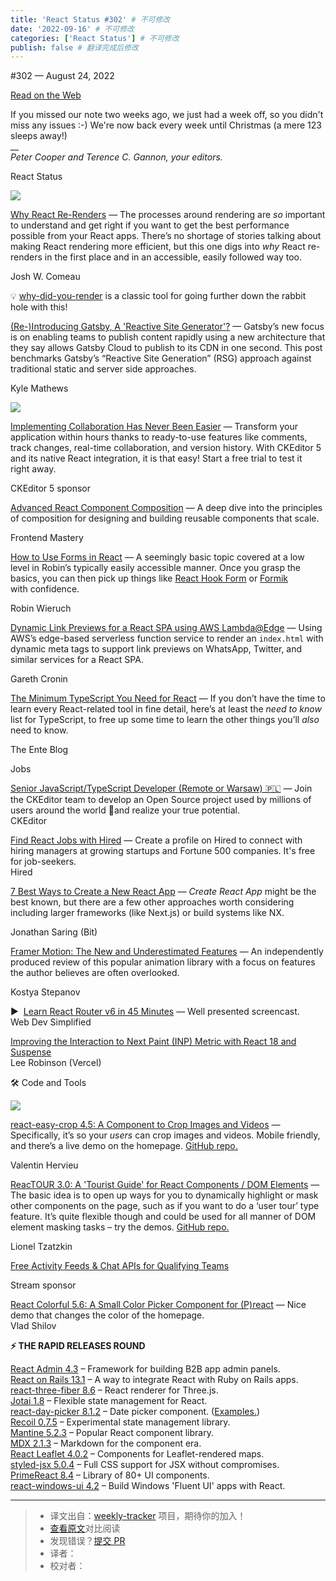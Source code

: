 ```yaml
---
title: 'React Status #302' # 不可修改
date: '2022-09-16' # 不可修改
categories: ['React Status'] # 不可修改
publish: false # 翻译完成后修改
---
```


<!--以上是预览信息，图片一张或限制百字左右，前者优先，全文请使用二级及以下标题-->
<!-- more -->

#​302 — August 24, 2022

[Read on the Web](https://react.statuscode.com/link/127788/web)

If you missed our note two weeks ago, we just had a week off, so you didn't miss any issues :-) We're now back every week until Christmas (a mere 123 sleeps away!)  
\_\_  
_Peter Cooper and Terence C. Gannon, your editors._

React Status

[![](https://res.cloudinary.com/cpress/image/upload/w_1280,e_sharpen:60/fl8m888kg78krishhq09.jpg)](https://react.statuscode.com/link/127789/web)

[Why React Re-Renders](https://react.statuscode.com/link/127789/web "www.joshwcomeau.com") — The processes around rendering are _so_ important to understand and get right if you want to get the best performance possible from your React apps. There’s no shortage of stories talking about making React rendering more efficient, but this one digs into _why_ React re-renders in the first place and in an accessible, easily followed way too.

Josh W. Comeau

💡 [why-did-you-render](https://react.statuscode.com/link/127790/web) is a classic tool for going further down the rabbit hole with this!

[(Re-)Introducing Gatsby, A 'Reactive Site Generator'?](https://react.statuscode.com/link/127791/web "www.gatsbyjs.com") — Gatsby’s new focus is on enabling teams to publish content rapidly using a new architecture that they say allows Gatsby Cloud to publish to its CDN in one second. This post benchmarks Gatsby’s “Reactive Site Generation” (RSG) approach against traditional static and server side approaches.

Kyle Mathews

[![](https://copm.s3.amazonaws.com/32c60d2e.png)](https://react.statuscode.com/link/127792/web)

[Implementing Collaboration Has Never Been Easier](https://react.statuscode.com/link/127792/web "ckeditor.com") — Transform your application within hours thanks to ready-to-use features like comments, track changes, real-time collaboration, and version history. With CKEditor 5 and its native React integration, it is that easy! Start a free trial to test it right away.

CKEditor 5 sponsor

[Advanced React Component Composition](https://react.statuscode.com/link/127793/web "frontendmastery.com") — A deep dive into the principles of composition for designing and building reusable components that scale.

Frontend Mastery

[How to Use Forms in React](https://react.statuscode.com/link/127794/web "www.robinwieruch.de") — A seemingly basic topic covered at a low level in Robin’s typically easily accessible manner. Once you grasp the basics, you can then pick up things like [React Hook Form](https://react.statuscode.com/link/127795/web) or [Formik](https://react.statuscode.com/link/127796/web) with confidence.

Robin Wieruch

[Dynamic Link Previews for a React SPA using AWS Lambda@Edge](https://react.statuscode.com/link/127797/web "cgarethc.medium.com") — Using AWS’s edge-based serverless function service to render an `index.html` with dynamic meta tags to support link previews on WhatsApp, Twitter, and similar services for a React SPA.

Gareth Cronin

[The Minimum TypeScript You Need for React](https://react.statuscode.com/link/127798/web "ente.io") — If you don’t have the time to learn every React-related tool in fine detail, here’s at least the _need to know_ list for TypeScript, to free up some time to learn the other things you’ll _also_ need to know.

The Ente Blog

Jobs

[Senior JavaScript/TypeScript Developer (Remote or Warsaw) 🇵🇱](https://react.statuscode.com/link/127823/web) — Join the CKEditor team to develop an Open Source project used by millions of users around the world 🚀and realize your true potential.  
CKEditor

[Find React Jobs with Hired](https://react.statuscode.com/link/127799/web) — Create a profile on Hired to connect with hiring managers at growing startups and Fortune 500 companies. It's free for job-seekers.  
Hired

[7 Best Ways to Create a New React App](https://react.statuscode.com/link/127800/web "blog.bitsrc.io") — _Create React App_ might be the best known, but there are a few other approaches worth considering including larger frameworks (like Next.js) or build systems like NX.

Jonathan Saring (Bit)

[Framer Motion: The New and Underestimated Features](https://react.statuscode.com/link/127801/web "betterprogramming.pub") — An independently produced review of this popular animation library with a focus on features the author believes are often overlooked.

Kostya Stepanov

▶  [Learn React Router v6 in 45 Minutes](https://react.statuscode.com/link/127802/web) — Well presented screencast.  
Web Dev Simplified

[Improving the Interaction to Next Paint (INP) Metric with React 18 and Suspense](https://react.statuscode.com/link/127822/web)  
Lee Robinson (Vercel)

🛠 Code and Tools

[![](https://res.cloudinary.com/cpress/image/upload/w_1280,e_sharpen:60/rghgdv1fzb749xhqkpb7.jpg)](https://react.statuscode.com/link/127803/web)

[react-easy-crop 4.5: A Component to Crop Images and Videos](https://react.statuscode.com/link/127803/web "valentinh.github.io") — Specifically, it’s so your _users_ can crop images and videos. Mobile friendly, and there’s a live demo on the homepage. [GitHub repo.](https://react.statuscode.com/link/127804/web)

Valentin Hervieu

[ReacTOUR 3.0: A 'Tourist Guide' for React Components / DOM Elements](https://react.statuscode.com/link/127805/web "reactour.vercel.app") — The basic idea is to open up ways for you to dynamically highlight or mask other components on the page, such as if you want to do a ‘user tour’ type feature. It’s quite flexible though and could be used for all manner of DOM element masking tasks – try the demos. [GitHub repo.](https://react.statuscode.com/link/127806/web)

Lionel Tzatzkin

[Free Activity Feeds & Chat APIs for Qualifying Teams](https://react.statuscode.com/link/127807/web "getstream.io")

Stream sponsor

[React Colorful 5.6: A Small Color Picker Component for (P)react](https://react.statuscode.com/link/127808/web) — Nice demo that changes the color of the homepage.  
Vlad Shilov

**⚡️ THE RAPID RELEASES ROUND**

[React Admin 4.3](https://react.statuscode.com/link/127809/web) – Framework for building B2B app admin panels.  
[React on Rails 13.1](https://react.statuscode.com/link/127810/web) – A way to integrate React with Ruby on Rails apps.  
[react-three-fiber 8.6](https://react.statuscode.com/link/127811/web) – React renderer for Three.js.  
[Jotai 1.8](https://react.statuscode.com/link/127812/web) – Flexible state management for React.  
[react-day-picker 8.1.2](https://react.statuscode.com/link/127813/web) – Date picker component. ([Examples.](https://react.statuscode.com/link/127814/web))  
[Recoil 0.7.5](https://react.statuscode.com/link/127815/web) – Experimental state management library.  
[Mantine 5.2.3](https://react.statuscode.com/link/127816/web) – Popular React component library.  
[MDX 2.1.3](https://react.statuscode.com/link/127817/web) – Markdown for the component era.  
[React Leaflet 4.0.2](https://react.statuscode.com/link/127818/web) – Components for Leaflet-rendered maps.  
[styled-jsx 5.0.4](https://react.statuscode.com/link/127819/web) – Full CSS support for JSX without compromises.  
[PrimeReact 8.4](https://react.statuscode.com/link/127820/web) – Library of 80+ UI components.  
[react-windows-ui 4.2](https://react.statuscode.com/link/127821/web) – Build Windows 'Fluent UI' apps with React.

---
> * 译文出自：[weekly-tracker](https://github.com/FEDarling/weekly-tracker) 项目，期待你的加入！
> * [查看原文](https://react.statuscode.com/issues/302)对比阅读
> * 发现错误？[提交 PR](https://github.com/FEDarling/weekly-tracker/blob/main/weeklys/react_status/302)
> * 译者：
> * 校对者：
